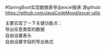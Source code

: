 #SpringBoot实现数据表导出excel报表
源github: https://github.com/JavaCodeMood/excel-utils     

主要实现了一下关键功能点：    
导出任意类型的数据           
自由设置表头           
自由设置字段的导出格式         




